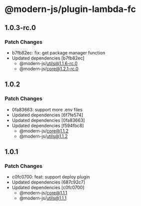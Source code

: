 # @modern-js/plugin-lambda-fc

## 1.0.3-rc.0

### Patch Changes

- b7fb82ec: fix: get package manager function
- Updated dependencies [b7fb82ec]
  - @modern-js/utils@1.1.6-rc.0
  - @modern-js/core@1.2.1-rc.0

## 1.0.2

### Patch Changes

- 0fa83663: support more .env files
- Updated dependencies [6f7fe574]
- Updated dependencies [0fa83663]
- Updated dependencies [f594fbc8]
  - @modern-js/core@1.1.2
  - @modern-js/utils@1.1.2

## 1.0.1

### Patch Changes

- c0fc0700: feat: support deploy plugin
- Updated dependencies [687c92c7]
- Updated dependencies [c0fc0700]
  - @modern-js/core@1.1.1
  - @modern-js/utils@1.1.1
